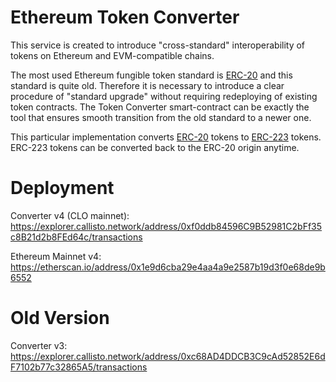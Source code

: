 # Ethereum Token Converter

This service is created to introduce "cross-standard" interoperability of tokens on Ethereum and EVM-compatible chains.

The most used Ethereum fungible token standard is [ERC-20](https://eips.ethereum.org/EIPS/eip-20) and this standard is quite old. Therefore it is necessary to introduce a clear procedure of "standard upgrade" without requiring redeploying of existing token contracts. The Token Converter smart-contract can be exactly the tool that ensures smooth transition from the old standard to a newer one.

This particular implementation converts [ERC-20](https://eips.ethereum.org/EIPS/eip-20) tokens to [ERC-223](https://eips.ethereum.org/EIPS/eip-223) tokens. ERC-223 tokens can be converted back to the ERC-20 origin anytime.

# Deployment

Converter v4 (CLO mainnet): https://explorer.callisto.network/address/0xf0ddb84596C9B52981C2bFf35c8B21d2b8FEd64c/transactions

Ethereum Mainnet v4: https://etherscan.io/address/0x1e9d6cba29e4aa4a9e2587b19d3f0e68de9b6552

# Old Version

Converter v3: https://explorer.callisto.network/address/0xc68AD4DDCB3C9cAd52852E6dF7102b77c32865A5/transactions
